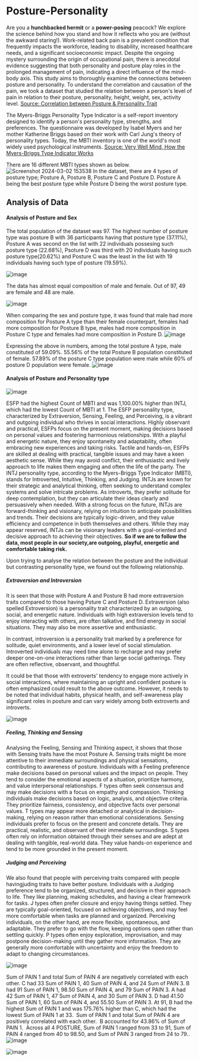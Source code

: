 # Posture-Personality

Are you a **hunchbacked hermit** or a **power-posing** peacock? We explore the science behind how you stand and how it reflects who you are (without the awkward staring!). 
Work-related back pain is a prevalent condition that frequently impacts the workforce, leading to disability, increased healthcare needs, and a significant socioeconomic impact. Despite the ongoing mystery surrounding the origin of occupational pain, there is anecdotal evidence suggesting that both personality and posture play roles in the prolonged management of pain, indicating a direct influence of the mind-body axis. This study aims to thoroughly examine the connections between posture and personality.
To understand the correlation and causation of the pain, we took a dataset that studied the relation between a person's level of pain in relation to their posture, personality, height, weight, sex, activity level. [Source: Correlation between Posture & Personality Trait](https://www.kaggle.com/datasets/dhanasekarjaisankar/correlation-between-posture-personality-trait)

The Myers-Briggs Personality Type Indicator is a self-report inventory designed to identify a person's personality type, strengths, and preferences. The questionnaire was developed by Isabel Myers and her mother Katherine Briggs based on their work with Carl Jung's theory of personality types. Today, the MBTI inventory is one of the world's most widely used psychological instruments. [Source: Very Well Mind, How the Myers-Briggs Type Indicator Works](https://www.verywellmind.com/the-myers-briggs-type-indicator-2795583)

There are 16 different MBTI types shown as below.![Screenshot 2024-03-02 153538](https://github.com/sayamathema/posture-personality/assets/110393954/0226b16e-c102-4b01-b4a4-f4ff489bbd3e)
In the dataset, there are 4 types of posture type; Posture A, Posture B, Posture C and Posture D. Posture A being the best posture type while Posture D being the worst posture type. 
## Analysis of Data 
#### Analysis of Posture and Sex
The total population of the dataset was 97. The highest number of posture type was posture B with 36 participants having that posture type (37.11%), Posture A was second on the list with 22 individuals possesing such posture type (22.68%), Psoture D was third with 20 individuals having such posture type(20.62%) and Posture C was the least in the list with 19 individuals having such type of posture (19.59%). 

![image](https://github.com/sayamathema/posture-personality/assets/110393954/0ad0ee02-21f3-4aa9-b76a-fb8b903e55b6)

The data has almost equal composition of male and female. Out of 97, 49 are female and 48 are male. 

![image](https://github.com/sayamathema/posture-personality/assets/110393954/35050c7e-76d7-4cb9-8d28-3c2a10ede0a1)

When comparing the sex and posture type, it was found that male had more composition for Posture A type than their female counterpart, females had more composition for Posture B type, males had more composition in Posture C type and females had more composition in Posture D.
![image](https://github.com/sayamathema/posture-personality/assets/110393954/56c7ae1e-4db7-4ff3-97d1-408748984308)

Expressing the above in numbers, among the total posture A type, male constituted of 59.09%. 55.56% of the total Posture B population constituted of female. 57.89% of the posture C type population were male while 60% of posture D population were female. 
![image](https://github.com/sayamathema/posture-personality/assets/110393954/0ece7a5b-93f6-42aa-8cc0-07fbafdd280b)


#### Analysis of Posture and Personality type
![image](https://github.com/sayamathema/posture-personality/assets/110393954/2408ec51-cb5d-4928-935f-56c0f42e4769)

ESFP  had the highest Count of MBTI and was 1,100.00% higher than INTJ, which had the lowest Count of MBTI at 1.﻿ The ESFP personality type, characterized by Extraversion, Sensing, Feeling, and Perceiving, is a vibrant and outgoing individual who thrives in social interactions. Highly observant and practical, ESFPs focus on the present moment, making decisions based on personal values and fostering harmonious relationships. With a playful and energetic nature, they enjoy spontaneity and adaptability, often embracing new experiences and taking risks. Tactile and hands-on, ESFPs are skilled at dealing with practical, tangible issues and may have a keen aesthetic sense. While they may avoid conflict, their enthusiastic and lively approach to life makes them engaging and often the life of the party. 
The INTJ personality type, according to the Myers-Briggs Type Indicator (MBTI), stands for Introverted, Intuitive, Thinking, and Judging. INTJs are known for their strategic and analytical thinking, often seeking to understand complex systems and solve intricate problems. As introverts, they prefer solitude for deep contemplation, but they can articulate their ideas clearly and persuasively when needed. With a strong focus on the future, INTJs are forward-thinking and visionary, relying on intuition to anticipate possibilities and trends. Their decisions are typically logic-driven, and they value efficiency and competence in both themselves and others. While they may appear reserved, INTJs can be visionary leaders with a goal-oriented and decisive approach to achieving their objectives.
**So if we are to follow the data, most people in our society,are outgoing, playful, energetic and comfortable taking risk.**

Upon trying to analyse the relation between the posture and the individual but contrasting personality type, we found out the following relationship. 

##### Extraversion and Introversion
It is seen that those with Posture A and Posture B had more extraversion traits compared to those having Psture C and Posture D. 
Extraversion (also spelled Extroversion) is a personality trait characterized by an outgoing, social, and energetic nature. Individuals with high extraversion levels tend to enjoy interacting with others, are often talkative, and find energy in social situations. They may also be more assertive and enthusiastic.

In contrast, introversion is a personality trait marked by a preference for solitude, quiet environments, and a lower level of social stimulation. Introverted individuals may need time alone to recharge and may prefer deeper one-on-one interactions rather than large social gatherings. They are often reflective, observant, and thoughtful.

It could be that those with extroverts' tendency to engage more actively in social interactions, where maintaining an upright and confident posture is often emphasized could result to the above outcome. However, it needs to be noted that individual habits, physical health, and self-awareness play significant roles in posture and can vary widely among both extroverts and introverts.

![image](https://github.com/sayamathema/posture-personality/assets/110393954/38838d12-d83d-43cd-820e-509925a18497)

##### Feeling, Thinking and Sensing
Analysing the Feeling, Sensing and Thinking aspect, it shows that those with Sensing traits have the most Posture A. Sensing traits might be more attentive to their immediate surroundings and physical sensations, contributing to awareness of posture.
Individuals with a Feeling preference make decisions based on personal values and the impact on people. They tend to consider the emotional aspects of a situation, prioritize harmony, and value interpersonal relationships. F types often seek consensus and may make decisions with a focus on empathy and compassion.
Thinking individuals make decisions based on logic, analysis, and objective criteria. They prioritize fairness, consistency, and objective facts over personal values. T types may appear more detached or analytical in decision-making, relying on reason rather than emotional considerations.
Sensing individuals prefer to focus on the present and concrete details. They are practical, realistic, and observant of their immediate surroundings. S types often rely on information obtained through their senses and are adept at dealing with tangible, real-world data. They value hands-on experience and tend to be more grounded in the present moment.


##### Judging and Perceiving  
We also found that people with perceiving traits compared with people havingjuding traits to have better posture. Individuals with a Judging preference tend to be organized, structured, and decisive in their approach to life. They like planning, making schedules, and having a clear framework for tasks. J types often prefer closure and enjoy having things settled. They are typically goal-oriented, focused on achieving objectives, and may feel more comfortable when tasks are planned and organized. Perceiving individuals, on the other hand, are more flexible, spontaneous, and adaptable. They prefer to go with the flow, keeping options open rather than settling quickly. P types often enjoy exploration, improvisation, and may postpone decision-making until they gather more information. They are generally more comfortable with uncertainty and enjoy the freedom to adapt to changing circumstances.
﻿ 

![image](https://github.com/sayamathema/posture-personality/assets/110393954/75afefe1-e2b5-4de7-bed1-1516e5d096c7)

Sum of PAIN 1 and total Sum of PAIN 4 are negatively correlated with each other. C had 33 Sum of PAIN 1, 40 Sum of PAIN 4, and 24 Sum of PAIN 3. ﻿B had 91 Sum of PAIN 1, 98.50 Sum of PAIN 4, and 79 Sum of PAIN 3. A had 42 Sum of PAIN 1, 47 Sum of PAIN 4, and 30 Sum of PAIN 3. D had 41.50 Sum of PAIN 1, 60 Sum of PAIN 4, and 55.50 Sum of PAIN 3. ﻿At 91, B had the highest Sum of PAIN 1 and was 175.76% higher than C, which had the lowest Sum of PAIN 1 at 33.﻿﻿
﻿﻿
﻿﻿Sum of PAIN 1 and total Sum of PAIN 4 are positively correlated with each other.﻿﻿
﻿﻿
﻿﻿B accounted for 43.86% of Sum of PAIN 1.﻿﻿
﻿﻿
﻿﻿Across all 4 POSTURE, Sum of PAIN 1 ranged from 33 to 91, Sum of PAIN 4 ranged from 40 to 98.50, and Sum of PAIN 3 ranged from 24 to 79.﻿﻿.
  ![image](https://github.com/sayamathema/posture-personality/assets/110393954/5146be51-361d-4929-a403-0852e3e33ae0)


![image](https://github.com/sayamathema/posture-personality/assets/110393954/d376e3a1-c480-4891-bd7a-9c45b904afb8)
